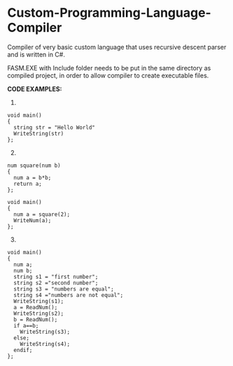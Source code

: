 # Custom-Programming-Language-Compiler

Compiler of very basic custom language that uses recursive descent parser and is written in C#.

FASM.EXE with Include folder needs to be put in the same directory as compiled project,
in order to allow compiler to create executable files.

**CODE EXAMPLES:**

1.
```
void main()
{
  string str = "Hello World"
  WriteString(str)
};
```
2.
```
num square(num b)
{
  num a = b*b;
  return a;
};

void main()
{
  num a = square(2);
  WriteNum(a);
};
```
3.
```
void main()
{
  num a;
  num b;
  string s1 = "first number";
  string s2 ="second number";
  string s3 = "numbers are equal";
  string s4 ="numbers are not equal";
  WriteString(s1);
  a = ReadNum();
  WriteString(s2);
  b = ReadNum();
  if a==b;
    WriteString(s3);
  else;
    WriteString(s4);
  endif;
};
```

